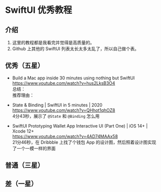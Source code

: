 # SwiftUI 优秀教程

## 介绍
1. 这里的教程都是我看完并觉得是高质量的。
2. Github 上其他的 SwiftUI 列表太长太多太乱了，所以自己做个表。

## 优秀（五星）
* Build a Mac app inside 30 minutes using nothing but SwiftUI  
https://www.youtube.com/watch?v=hus2LksB3O4  
总结：  
推荐理由：  

* State & Binding | SwiftUI in 5 minutes | 2020  
https://www.youtube.com/watch?v=QHhot1qhOZ8  
4分43秒，展示了 `@State` 和 `@Binding` 怎么用

* SwiftUI Prototyping Wallet App Interactive UI (Part One) | iOS 14+ | Xcode 12+  
https://www.youtube.com/watch?v=4AD74MAAx58  
21分46秒，在 Dribbble 上找了个钱包 App 的设计图，然后照着设计图实现了一个一模一样的界面  

## 普通（三星）

## 差（一星）
